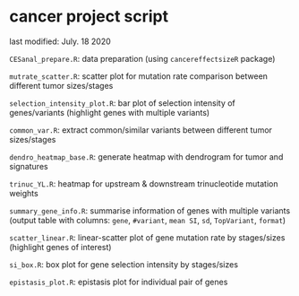 # cancer project script

last modified: July. 18 2020

`CESanal_prepare.R`: data preparation (using `cancereffectsizeR` package)

`mutrate_scatter.R`: scatter plot for mutation rate comparison between different tumor sizes/stages

`selection_intensity_plot.R`: bar plot of selection intensity of genes/variants (highlight genes with multiple variants)

`common_var.R`: extract common/similar variants between different tumor sizes/stages

`dendro_heatmap_base.R`: generate heatmap with dendrogram for tumor and signatures

`trinuc_YL.R`: heatmap for upstream & downstream trinucleotide mutation weights

`summary_gene_info.R`: summarise information of genes with multiple variants (output table with columns: `gene`, `#variant`, `mean SI`, `sd`, `TopVariant`, `format`) 

`scatter_linear.R`: linear-scatter plot of gene mutation rate by stages/sizes (highlight genes of interest)

`si_box.R`: box plot for gene selection intensity by stages/sizes

`epistasis_plot.R`: epistasis plot for individual pair of genes
